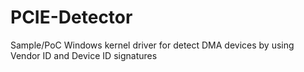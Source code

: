 # PCIE-Detector
Sample/PoC Windows kernel driver for detect DMA devices by using Vendor ID and Device ID signatures
